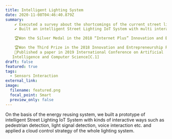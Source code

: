 ```yaml
---
title: Intelligent Lighting System
date: 2020-11-08T04:46:40.879Z
summary: 
    ✔ Executed a survey about the shortcomings of the current street light dimming system<br>
    ✔ Built an intelligent Street Lighting IoT System with multi interactive ways, i.e. pedestrian detection, light signal detection, voice interaction, which allows cloud control of the whole lighting system<br>

    🏆Won the Silver Medal in the 2018 “Internet Plus” Innovation and Entrepreneurship Competition, TJU <br>

    🏆Won the Third Prize in the 2018 Innovation and Entrepreneurship Forum, TJU<br>
    📒Published a paper in 2019 International Conference on Artificial 
   Intelligence and Computer Science[C.1]
draft: false
featured: true
tags:
  - Sensors Interaction
external_link:
image:
  filename: featured.png
  focal_point: Smart
  preview_only: false
---
```

On the basis of the energy reusing system, we built a prototype of intelligent Street Lighting IoT System with kinds of interactive ways such as pedestrian detection, light signal detection, voice interaction etc. and applied a cloud control strategy of the whole lighting system.